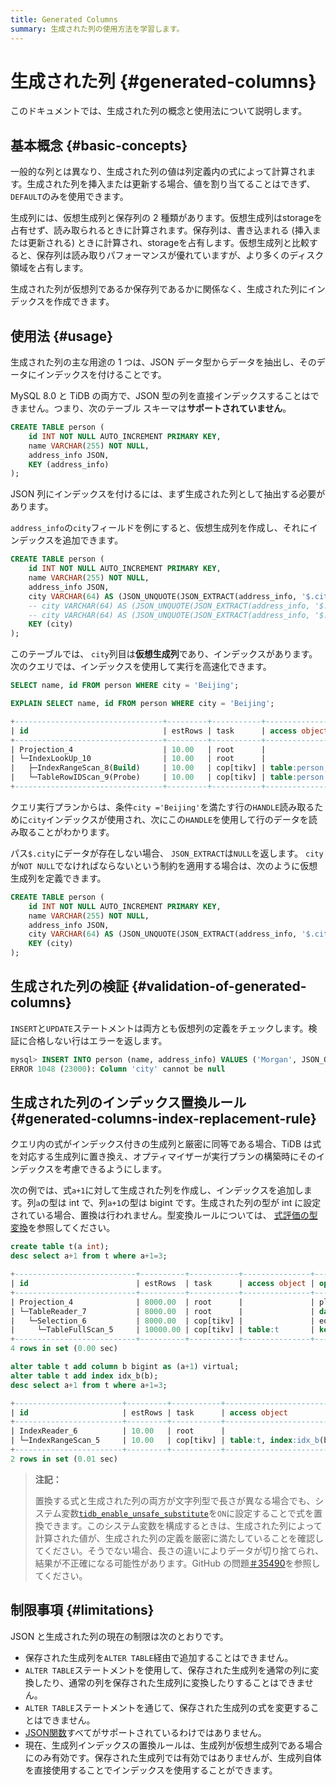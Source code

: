```yaml
---
title: Generated Columns
summary: 生成された列の使用方法を学習します。
---
```


# 生成された列 {#generated-columns}

このドキュメントでは、生成された列の概念と使用法について説明します。

## 基本概念 {#basic-concepts}

一般的な列とは異なり、生成された列の値は列定義内の式によって計算されます。生成された列を挿入または更新する場合、値を割り当てることはできず、 `DEFAULT`のみを使用できます。

生成列には、仮想生成列と保存列の 2 種類があります。仮想生成列はstorageを占有せず、読み取られるときに計算されます。保存列は、書き込まれる (挿入または更新される) ときに計算され、storageを占有します。仮想生成列と比較すると、保存列は読み取りパフォーマンスが優れていますが、より多くのディスク領域を占有します。

生成された列が仮想列であるか保存列であるかに関係なく、生成された列にインデックスを作成できます。

## 使用法 {#usage}

生成された列の主な用途の 1 つは、JSON データ型からデータを抽出し、そのデータにインデックスを付けることです。

MySQL 8.0 と TiDB の両方で、JSON 型の列を直接インデックスすることはできません。つまり、次のテーブル スキーマは**サポートされていません**。

```sql
CREATE TABLE person (
    id INT NOT NULL AUTO_INCREMENT PRIMARY KEY,
    name VARCHAR(255) NOT NULL,
    address_info JSON,
    KEY (address_info)
);
```

JSON 列にインデックスを付けるには、まず生成された列として抽出する必要があります。

`address_info`の`city`フィールドを例にすると、仮想生成列を作成し、それにインデックスを追加できます。

```sql
CREATE TABLE person (
    id INT NOT NULL AUTO_INCREMENT PRIMARY KEY,
    name VARCHAR(255) NOT NULL,
    address_info JSON,
    city VARCHAR(64) AS (JSON_UNQUOTE(JSON_EXTRACT(address_info, '$.city'))), -- virtual generated column
    -- city VARCHAR(64) AS (JSON_UNQUOTE(JSON_EXTRACT(address_info, '$.city'))) VIRTUAL, -- virtual generated column
    -- city VARCHAR(64) AS (JSON_UNQUOTE(JSON_EXTRACT(address_info, '$.city'))) STORED, -- stored generated column
    KEY (city)
);
```

このテーブルでは、 `city`列目は**仮想生成列**であり、インデックスがあります。次のクエリでは、インデックスを使用して実行を高速化できます。

```sql
SELECT name, id FROM person WHERE city = 'Beijing';
```

```sql
EXPLAIN SELECT name, id FROM person WHERE city = 'Beijing';
```

```sql
+---------------------------------+---------+-----------+--------------------------------+-------------------------------------------------------------+
| id                              | estRows | task      | access object                  | operator info                                               |
+---------------------------------+---------+-----------+--------------------------------+-------------------------------------------------------------+
| Projection_4                    | 10.00   | root      |                                | test.person.name, test.person.id                            |
| └─IndexLookUp_10                | 10.00   | root      |                                |                                                             |
|   ├─IndexRangeScan_8(Build)     | 10.00   | cop[tikv] | table:person, index:city(city) | range:["Beijing","Beijing"], keep order:false, stats:pseudo |
|   └─TableRowIDScan_9(Probe)     | 10.00   | cop[tikv] | table:person                   | keep order:false, stats:pseudo                              |
+---------------------------------+---------+-----------+--------------------------------+-------------------------------------------------------------+
```

クエリ実行プランからは、条件`city ='Beijing'`を満たす行の`HANDLE`読み取るために`city`インデックスが使用され、次にこの`HANDLE`を使用して行のデータを読み取ることがわかります。

パス`$.city`にデータが存在しない場合、 `JSON_EXTRACT`は`NULL`を返します。 `city`が`NOT NULL`でなければならないという制約を適用する場合は、次のように仮想生成列を定義できます。

```sql
CREATE TABLE person (
    id INT NOT NULL AUTO_INCREMENT PRIMARY KEY,
    name VARCHAR(255) NOT NULL,
    address_info JSON,
    city VARCHAR(64) AS (JSON_UNQUOTE(JSON_EXTRACT(address_info, '$.city'))) NOT NULL,
    KEY (city)
);
```

## 生成された列の検証 {#validation-of-generated-columns}

`INSERT`と`UPDATE`ステートメントは両方とも仮想列の定義をチェックします。検証に合格しない行はエラーを返します。

```sql
mysql> INSERT INTO person (name, address_info) VALUES ('Morgan', JSON_OBJECT('Country', 'Canada'));
ERROR 1048 (23000): Column 'city' cannot be null
```

## 生成された列のインデックス置換ルール {#generated-columns-index-replacement-rule}

クエリ内の式がインデックス付きの生成列と厳密に同等である場合、TiDB は式を対応する生成列に置き換え、オプティマイザーが実行プランの構築時にそのインデックスを考慮できるようにします。

次の例では、式`a+1`に対して生成された列を作成し、インデックスを追加します。列`a`の型は int で、列`a+1`の型は bigint です。生成された列の型が int に設定されている場合、置換は行われません。型変換ルールについては、 [式評価の型変換](/functions-and-operators/type-conversion-in-expression-evaluation.md)を参照してください。

```sql
create table t(a int);
desc select a+1 from t where a+1=3;
```

```sql
+---------------------------+----------+-----------+---------------+--------------------------------+
| id                        | estRows  | task      | access object | operator info                  |
+---------------------------+----------+-----------+---------------+--------------------------------+
| Projection_4              | 8000.00  | root      |               | plus(test.t.a, 1)->Column#3    |
| └─TableReader_7           | 8000.00  | root      |               | data:Selection_6               |
|   └─Selection_6           | 8000.00  | cop[tikv] |               | eq(plus(test.t.a, 1), 3)       |
|     └─TableFullScan_5     | 10000.00 | cop[tikv] | table:t       | keep order:false, stats:pseudo |
+---------------------------+----------+-----------+---------------+--------------------------------+
4 rows in set (0.00 sec)
```

```sql
alter table t add column b bigint as (a+1) virtual;
alter table t add index idx_b(b);
desc select a+1 from t where a+1=3;
```

```sql
+------------------------+---------+-----------+-------------------------+---------------------------------------------+
| id                     | estRows | task      | access object           | operator info                               |
+------------------------+---------+-----------+-------------------------+---------------------------------------------+
| IndexReader_6          | 10.00   | root      |                         | index:IndexRangeScan_5                      |
| └─IndexRangeScan_5     | 10.00   | cop[tikv] | table:t, index:idx_b(b) | range:[3,3], keep order:false, stats:pseudo |
+------------------------+---------+-----------+-------------------------+---------------------------------------------+
2 rows in set (0.01 sec)
```

> **注記：**
>
> 置換する式と生成された列の両方が文字列型で長さが異なる場合でも、システム変数[`tidb_enable_unsafe_substitute`](/system-variables.md#tidb_enable_unsafe_substitute-new-in-v630)を`ON`に設定することで式を置換できます。このシステム変数を構成するときは、生成された列によって計算された値が、生成された列の定義を厳密に満たしていることを確認してください。そうでない場合、長さの違いによりデータが切り捨てられ、結果が不正確になる可能性があります。GitHub の問題[＃35490](https://github.com/pingcap/tidb/issues/35490#issuecomment-1211658886)を参照してください。

## 制限事項 {#limitations}

JSON と生成された列の現在の制限は次のとおりです。

-   保存された生成列を`ALTER TABLE`経由で追加することはできません。
-   `ALTER TABLE`ステートメントを使用して、保存された生成列を通常の列に変換したり、通常の列を保存された生成列に変換したりすることはできません。
-   `ALTER TABLE`ステートメントを通じて、保存された生成列の式を変更することはできません。
-   [JSON関数](/functions-and-operators/json-functions.md)すべてがサポートされているわけではありません。
-   現在、生成列インデックスの置換ルールは、生成列が仮想生成列である場合にのみ有効です。保存された生成列では有効ではありませんが、生成列自体を直接使用することでインデックスを使用することができます。
